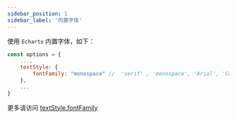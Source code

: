```yaml
---
sidebar_position: 1
sidebar_label: '内置字体'
---
```

使用 `Echarts` 内置字体，如下：
```jsx
const options = {
    ...,
    textStyle: {
        fontFamily: "monospace" //  'serif' , 'monospace', 'Arial', 'Courier New', 'Microsoft YaHei', ...
    },
    ...
}
```
更多请访问 [textStyle.fontFamily](https://echarts.apache.org/zh/option.html#textStyle.fontFamily)
